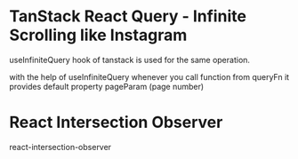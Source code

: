 # TanStack React Query - Infinite Scrolling like Instagram

useInfiniteQuery hook of tanstack is used for the same operation.

with the help of useInfiniteQuery whenever you call function from queryFn it provides default property pageParam (page number)



# React Intersection Observer
react-intersection-observer